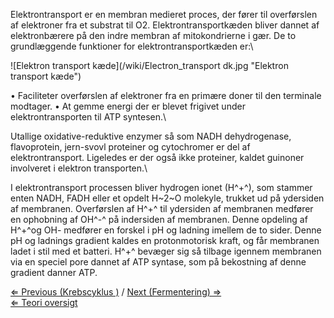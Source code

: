 Elektrontransport er en membran medieret proces, der fører til
overførslen af elektroner fra et substrat til O2. Elektrontransportkæden
bliver dannet af elektronbærere på den indre membran af mitokondrierne i
gær. De to grundlæggende funktioner for elektrontransportkæden er:\

![Elektron transport
kæde](/wiki/Electron_transport dk.jpg "Elektron transport kæde")

• Faciliteter overførslen af elektroner fra en primære doner til den
terminale modtager. • At gemme energi der er blevet frigivet under
elektrontransporten til ATP syntesen.\

Utallige oxidative-reduktive enzymer så som NADH dehydrogenase,
flavoprotein, jern-svovl proteiner og cytochromer er del af
elektrontransport. Ligeledes er der også ikke proteiner, kaldet guinoner
involveret i elektron transporten.\

I elektrontransport processen bliver hydrogen ionet (H^+^), som stammer
enten NADH, FADH eller et opdelt H~2~O molekyle, trukket ud på ydersiden
af membranen. Overførslen af H^+^ til ydersiden af membranen medfører en
ophobning af OH^-^ på indersiden af membranen. Denne opdeling af H^+^og
OH- medfører en forskel i pH og ladning imellem de to sider. Denne pH og
ladnings gradient kaldes en protonmotorisk kraft, og får membranen ladet
i stil med et batteri. H^+^ bevæger sig så tilbage igennem membranen via
en speciel pore dannet af ATP syntase, som på bekostning af denne
gradient danner ATP.

[⇐ Previous (Krebscyklus )](/wiki/Krebscyklus "wikilink") / [Next
(Fermentering) ⇒](/wiki/Fermentering "wikilink")\
 [⇐ Teori oversigt ](/wiki/Fermenteringscase "wikilink")


